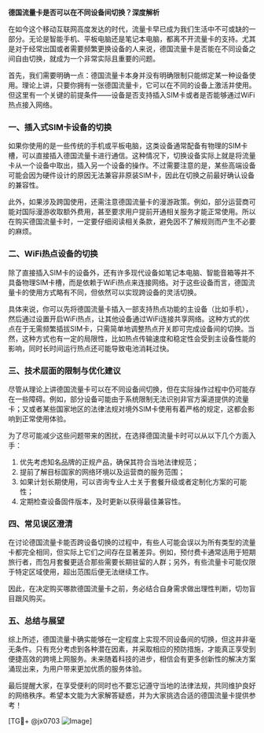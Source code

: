 **德国流量卡是否可以在不同设备间切换？深度解析**

在如今这个移动互联网高度发达的时代，流量卡早已成为我们生活中不可或缺的一部分。无论是智能手机、平板电脑还是笔记本电脑，都离不开流量卡的支持。尤其是对于经常出国或者需要频繁更换设备的人来说，德国流量卡是否能在不同设备之间自由切换，就成为一个非常实际且重要的问题。

首先，我们需要明确一点：德国流量卡本身并没有明确限制只能绑定某一种设备使用。理论上讲，只要你拥有一张德国流量卡，它可以在不同的设备上激活并使用。但这里有一个关键的前提条件——设备是否支持插入SIM卡或者是否能够通过WiFi热点接入网络。

### **一、插入式SIM卡设备的切换**
如果你使用的是一些传统的手机或平板电脑，这类设备通常配备有物理的SIM卡槽，可以直接插入德国流量卡进行通信。这种情况下，切换设备实际上就是将流量卡从一个设备中取出，插入另一个设备的操作。不过需要注意的是，某些高端设备可能会因为硬件设计的原因无法兼容非原装SIM卡，因此在切换之前最好确认设备的兼容性。

此外，如果涉及跨国使用，还需注意德国流量卡的漫游政策。例如，部分运营商可能对国际漫游收取额外费用，甚至要求用户提前开通相关服务才能正常使用。所以在购买德国流量卡时，一定要仔细阅读相关条款，避免因不了解规则而产生不必要的麻烦。

### **二、WiFi热点设备的切换**
除了直接插入SIM卡的设备外，还有许多现代设备如笔记本电脑、智能音箱等并不具备物理SIM卡槽，而是依赖于WiFi热点来连接网络。对于这些设备而言，德国流量卡的使用方式略有不同，但依然可以实现跨设备的灵活切换。

具体来说，你可以先将德国流量卡插入一部支持热点功能的主设备（比如手机），然后通过设置开启WiFi热点，让其他设备通过WiFi连接共享网络。这种方式的优点在于无需频繁插拔SIM卡，只需简单地调整热点开关即可完成设备间的切换。当然，这种方式也有一定的局限性，比如热点传输速度和稳定性会受到主设备性能的影响，同时长时间运行热点还可能导致电池消耗过快。

### **三、技术层面的限制与优化建议**
尽管从理论上讲德国流量卡可以在不同设备间切换，但在实际操作过程中仍可能存在一些障碍。例如，部分设备可能由于系统限制无法识别非官方渠道提供的流量卡；又或者某些国家地区的法律法规对境外SIM卡使用有着严格的规定，这都会影响到正常使用体验。

为了尽可能减少这些问题带来的困扰，在选择德国流量卡时可以从以下几个方面入手：
1. 优先考虑知名品牌的正规产品，确保其符合当地法律规范；
2. 提前了解目标国家的网络环境以及运营商的服务范围；
3. 如果计划长期使用，可以咨询专业人士关于套餐升级或者定制化方案的可能性；
4. 定期检查设备固件版本，及时更新以获得最佳兼容性。

### **四、常见误区澄清**
在讨论德国流量卡能否跨设备切换的过程中，有些人可能会误以为所有类型的流量卡都完全相同，但实际上它们之间存在显著差异。例如，预付费卡通常适用于短期旅行者，而包月套餐更适合那些需要长期驻留的人群；另外，有些流量卡可能仅限于特定区域使用，超出范围后便无法继续工作。

因此，在决定购买哪款德国流量卡之前，务必结合自身需求做出理性判断，切勿盲目跟风购买。

### **五、总结与展望**
综上所述，德国流量卡确实能够在一定程度上实现不同设备间的切换，但这并非毫无条件。只有充分考虑到各种潜在因素，并采取相应的预防措施，才能真正享受到便捷高效的跨境上网服务。未来随着科技的进步，相信会有更多创新性的解决方案涌现出来，为用户带来更加优质的服务体验。

最后提醒大家，在享受便利的同时也不要忘记遵守当地的法律法规，共同维护良好的网络秩序。希望本文能为大家解答疑惑，并为大家挑选合适的德国流量卡提供参考！

[TG💪+ @jx0703 ![Image](https://github.com/user-attachments/assets/dbca1d08-cadb-493c-b0ec-ad6f7a83f270)]